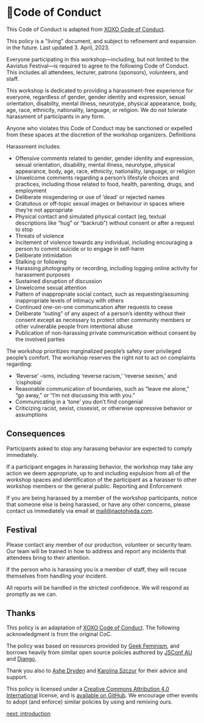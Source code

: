 💖Code of Conduct
=========

This Code of Conduct is adapted from [XOXO Code of Conduct](https://xoxofest.com/guide/conduct).


This policy is a "living" document, and subject to refinement and expansion in the future. Last updated 3. April, 2023.

Everyone participating in this workshop—including, but not limited to the Aavistus Festival—is required to agree to the following Code of Conduct. This includes all attendees, lecturer, patrons (sponsors), volunteers, and staff.

This workshop is dedicated to providing a harassment-free experience for everyone, regardless of gender, gender identity and expression, sexual orientation, disability, mental illness, neurotype, physical appearance, body, age, race, ethnicity, nationality, language, or religion. We do not tolerate harassment of participants in any form.

Anyone who violates this Code of Conduct may be sanctioned or expelled from these spaces at the discretion of the workshop organizers.
Definitions

Harassment includes:


* Offensive comments related to gender, gender identity and expression, sexual orientation, disability, mental illness, neurotype, physical appearance, body, age, race, ethnicity, nationality, language, or religion
* Unwelcome comments regarding a person’s lifestyle choices and practices, including those related to food, health, parenting, drugs, and employment
* Deliberate misgendering or use of ‘dead’ or rejected names
* Gratuitous or off-topic sexual images or behaviour in spaces where they’re not appropriate
* Physical contact and simulated physical contact (eg, textual descriptions like “hug” or “backrub”) without consent or after a request to stop
* Threats of violence
* Incitement of violence towards any individual, including encouraging a person to commit suicide or to engage in self-harm
* Deliberate intimidation
* Stalking or following
* Harassing photography or recording, including logging online activity for harassment purposes
* Sustained disruption of discussion
* Unwelcome sexual attention
* Pattern of inappropriate social contact, such as requesting/assuming inappropriate levels of intimacy with others
* Continued one-on-one communication after requests to cease
* Deliberate “outing” of any aspect of a person’s identity without their consent except as necessary to protect other community members or other vulnerable people from intentional abuse
* Publication of non-harassing private communication without consent by the involved parties


The workshop prioritizes marginalized people’s safety over privileged people’s comfort. The workshop reserves the right not to act on complaints regarding:


* ‘Reverse’ -isms, including ‘reverse racism,’ ‘reverse sexism,’ and ‘cisphobia’
* Reasonable communication of boundaries, such as “leave me alone,” “go away,” or “I’m not discussing this with you.”
* Communicating in a ‘tone’ you don’t find congenial
* Criticizing racist, sexist, cissexist, or otherwise oppressive behavior or assumptions

Consequences
--------

Participants asked to stop any harassing behavior are expected to comply immediately.

If a participant engages in harassing behavior, the workshop may take any action we deem appropriate, up to and including expulsion from all of the workshop spaces and identification of the participant as a harasser to other workshop members or the general public.
Reporting and Enforcement

If you are being harassed by a member of the workshop participants, notice that someone else is being harassed, or have any other concerns, please contact us immediately via email at mail@naotohieda.com.

Festival
--------

Please contact any member of our production, volunteer or security team. Our team will be trained in how to address and report any incidents that attendees bring to their attention.

<!-- Slack -->

<!-- Please contact an admin or moderator (designated with a red diamond emoji “♦️” in their status) via direct message. -->

If the person who is harassing you is a member of staff, they will recuse themselves from handling your incident.

All reports will be handled in the strictest confidence. We will respond as promptly as we can.


Thanks
--------

This policy is an adaptation of [XOXO Code of Conduct](https://xoxofest.com/guide/conduct). The following acknowledgment is from the original CoC.

The policy was based on resources provided by [Geek Feminism](https://geekfeminism.org/about/code-of-conduct/), and borrows heavily from similar open source policies authored by [JSConf AU](https://2018.jsconfau.com/code-of-conduct) and [Django](https://www.djangoproject.com/conduct/).

Thank you also to [Ashe Dryden](https://www.ashedryden.com/) and [Karolina Szczur](https://thefox.is/) for their advice and support.

This policy is licensed under a [Creative Commons Attribution 4.0 International](https://creativecommons.org/licenses/by/4.0/) license, and is [available on GitHub](https://github.com/xoxo/conduct/). We encourage other events to adopt (and enforce) similar policies by using and remixing ours.


[next: introduction](introduction)